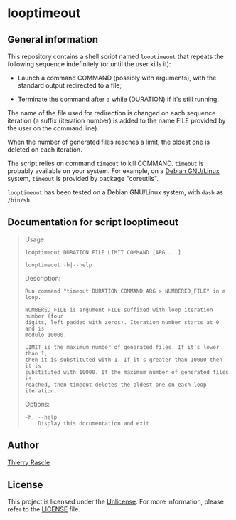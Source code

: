 # looptimeout


## General information

This repository contains a shell script named `looptimeout` that repeats the
following sequence indefinitely (or until the user kills it):

* Launch a command COMMAND (possibly with arguments), with the standard output
  redirected to a file;

* Terminate the command after a while (DURATION) if it's still running.

The name of the file used for redirection is changed on each sequence iteration
(a suffix (iteration number) is added to the name FILE provided by the user on
the command line).

When the number of generated files reaches a limit, the oldest one is deleted
on each iteration.

The script relies on command `timeout` to kill COMMAND. `timeout` is probably
available on your system. For example, on a [Debian
GNU/Linux](https://www.debian.org) system, `timeout` is provided by package
"coreutils".

`looptimeout` has been tested on a Debian GNU/Linux system, with `dash` as
`/bin/sh`.


## Documentation for script looptimeout

> Usage:
>
>     looptimeout DURATION FILE LIMIT COMMAND [ARG ...]
>
>     looptimeout -h|--help
>
> Description:
>
>     Run command "timeout DURATION COMMAND ARG > NUMBERED_FILE" in a loop.
>
>     NUMBERED_FILE is argument FILE suffixed with loop iteration number (four
>     digits, left padded with zeros). Iteration number starts at 0 and is
>     modulo 10000.
>
>     LIMIT is the maximum number of generated files. If it's lower than 1,
>     then it is substituted with 1. If it's greater than 10000 then it is
>     substituted with 10000. If the maximum number of generated files is
>     reached, then timeout deletes the oldest one on each loop iteration.
>
> Options:
>
>     -h, --help
>         Display this documentation and exit.


## Author

[Thierry Rascle](mailto:thierr26@free.fr)


## License

This project is licensed under the [Unlicense](https://unlicense.org). For more
information, please refer to the [LICENSE](LICENSE) file.
